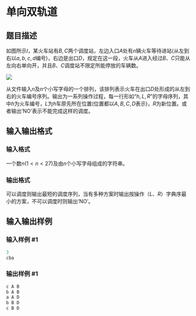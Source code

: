 # 单向双轨道

## 题目描述

如图所示$l$，某火车站有$B,C$两个调度站，左边入口$A$处有$n$辆火车等待进站(从左到右以$a,b,c,d$编号)，右边是出口$D$，规定在这一段，火车从$A$进入经过$B$、$C$只能从左向右单向开，并且$B$、$C$调度站不限定所能停放的车辆数。

![](https://cdn.luogu.com.cn/upload/pic/71.png)

从文件输入$n$及$n$个小写字母的一个排列，该排列表示火车在出口$D$处形成的从左到右的火车编号序列。输出为一系列操作过程，每一行形如“$h, L, R$”的字母序列，其中$h$为火车编号，$L$为$h$车原先所在位置(位置都以$A,B,C,D$表示)，$R$为新位置。或者输出‘NO’表示不能完成这样的调度。

## 输入输出格式

### 输入格式

一个数$n(1<n<27)$及由$n$个小写字母组成的字符串。 

### 输出格式

可以调度则输出最短的调度序列，当有多种方案时输出按操作（$L$、$R$）字典序最小的方案，不可以调度时则输出‘NO’。

## 输入输出样例

### 输入样例 #1

```cpp
3
cba

```
### 输出样例 #1

```cpp
c A B
b A B
a A D
b B D
c B D

```
